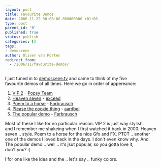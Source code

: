 ```yaml
---
layout: post
title: Favourite Demos
date: 2006-11-22 00:08:00.000000000 +01:00
type: post
parent_id: '0'
published: true
status: publish
categories: []
tags:
- demoscene
author: Oliver van Porten
redirect_from:
  - /2006/11/favourite-demos/
---
```

I just tuned in to [demoscene.tv](http://www.demoscene.tv) and came to think of my five  
favourite demos of all times. Here we go in order of appereance:

1.  [VIP 2](http://www.pouet.net/prod.php?which=10) - [Popsy Team](http://www.popsyteam.org/)
2.  [Heaven seven](http://www.pouet.net/prod.php?which=5) - [exceed](http://www.exceed.hu/)
3.  [Poem to a horse](http://www.pouet.net/prod.php?which=5569) - [Farbrausch](http://www.farbrausch.de/)
4.  [Please the cookie thing](http://www.pouet.net/prod.php?which=232) - [aardbei](http://www.pouet.net/groups.php?which=86)
5.  [The popular demo](http://www.pouet.net/prod.php?which=9450) - [Farbrausch](http://www.farbrausch.de/)

Most of these I like for no particular reason. VIP 2 is just way stylish  
and I remember me shakeing when I first watched it back in 2000. Heaven  
seven .. style. Poem to a horse for the nice Gfx and FX. PTCT .. another  
one of the demos I loved back in the days. I don't even know why. And  
The popular demo .. well .. it's jsut popular, so you gotta love it,  
don't you? :)

I for one like the idea and the .. let's say .. funky colors.